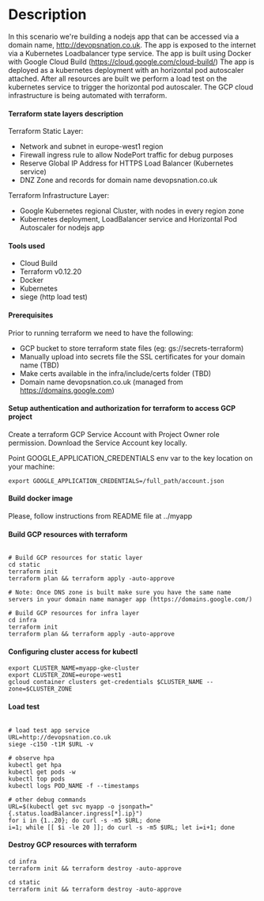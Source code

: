 
# Description

In this scenario we're building a nodejs app that can be accessed via a domain name, http://devopsnation.co.uk.
The app is exposed to the internet via a Kubernetes Loadbalancer type service.
The app is built using Docker with Google Cloud Build (https://cloud.google.com/cloud-build/)
The app is deployed as a kubernetes deployment with an horizontal pod autoscaler attached.
After all resources are built we perform a load test on the kubernetes service to trigger the horizontal pod autoscaler.
The GCP cloud infrastructure is being automated with terraform.

#### Terraform state layers description

Terraform Static Layer:
* Network and subnet in europe-west1 region
* Firewall ingress rule to allow NodePort traffic for debug purposes
* Reserve Global IP Address for HTTPS Load Balancer (Kubernetes service)
* DNZ Zone and records for domain name devopsnation.co.uk

Terraform Infrastructure Layer:
* Google Kubernetes regional Cluster, with nodes in every region zone
* Kubernetes deployment, LoadBalancer service and Horizontal Pod Autoscaler for nodejs app

#### Tools used

* Cloud Build
* Terraform v0.12.20
* Docker
* Kubernetes
* siege (http load test)

#### Prerequisites

Prior to running terraform we need to have the following:
* GCP bucket to store terraform state files (eg: gs://secrets-terraform)
* Manually upload into secrets file the SSL certificates for your domain name (TBD)
* Make certs available in the infra/include/certs folder (TBD)
* Domain name devopsnation.co.uk (managed from https://domains.google.com)


#### Setup authentication and authorization for terraform to access GCP project

Create a terraform GCP Service Account with Project Owner role permission.
Download the Service Account key locally.

Point GOOGLE_APPLICATION_CREDENTIALS env var to the key location on your machine:

```buildoutcfg
export GOOGLE_APPLICATION_CREDENTIALS=/full_path/account.json
```

#### Build docker image

Please, follow instructions from README file at ../myapp

#### Build GCP resources with terraform

```buildoutcfg

# Build GCP resources for static layer
cd static
terraform init
terraform plan && terraform apply -auto-approve

# Note: Once DNS zone is built make sure you have the same name servers in your domain name manager app (https://domains.google.com/)

# Build GCP resources for infra layer
cd infra
terraform init
terraform plan && terraform apply -auto-approve

```
#### Configuring cluster access for kubectl

```buildoutcfg
export CLUSTER_NAME=myapp-gke-cluster
export CLUSTER_ZONE=europe-west1
gcloud container clusters get-credentials $CLUSTER_NAME --zone=$CLUSTER_ZONE
```

#### Load test

```buildoutcfg

# load test app service
URL=http://devopsnation.co.uk
siege -c150 -t1M $URL -v

# observe hpa
kubectl get hpa
kubectl get pods -w
kubectl top pods
kubectl logs POD_NAME -f --timestamps

# other debug commands
URL=$(kubectl get svc myapp -o jsonpath="{.status.loadBalancer.ingress[*].ip}")
for i in {1..20}; do curl -s -m5 $URL; done
i=1; while [[ $i -le 20 ]]; do curl -s -m5 $URL; let i=i+1; done

```

#### Destroy GCP resources with terraform

```buildoutcfg
cd infra
terraform init && terraform destroy -auto-approve

cd static
terraform init && terraform destroy -auto-approve
```